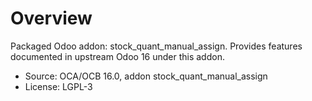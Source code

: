 # Overview

Packaged Odoo addon: stock_quant_manual_assign. Provides features documented in upstream Odoo 16 under this addon.

- Source: OCA/OCB 16.0, addon stock_quant_manual_assign
- License: LGPL-3
